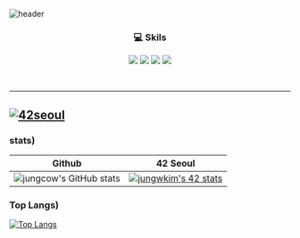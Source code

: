 ![header](https://capsule-render.vercel.app/api?height=270&type=waving&color=gradient&customColorList=0,2,2,5,30&text=☀️Hi,%20I'm%20Jungcow)

<h3 align="center">
  💻  Skils
</h3>
<p align="center">
  <img src="https://img.shields.io/badge/Shell-33CCFF?logo=powershell"/>
  <img src="https://img.shields.io/badge/C/C++-FF9900?logo=cplusplus"/>
  <img src="https://img.shields.io/badge/TypeScript-3178C6.svg?&style=flat&logo=TypeScript&logoColor=white"/>
  <img src="https://img.shields.io/badge/React-61DAFB.svg?&style=flat&logo=React&logoColor=white"/>
</p>

<br />


<hr />

[![42seoul](https://img.shields.io/badge/42Seoul-Cadet-white?style=flat&logo=42&)](https://42seoul.kr/seoul42/main/view)
---
### stats)
|Github|42 Seoul|
:-----:|:-------:
|![jungcow's GitHub stats](https://github-readme-stats.vercel.app/api?username=jungcow&show_icons=false&theme=default&hide=stars)|[![jungwkim's 42 stats](https://badge42.herokuapp.com/api/stats/jungwkim?privacyName=true)](https://github.com/JaeSeoKim/badge42)|

### Top Langs)
[![Top Langs](https://github-readme-stats.vercel.app/api/top-langs/?username=anuraghazra&layout=compact)](https://github.com/anuraghazra/github-readme-stats)


<!--
**jungcow/jungcow** is a ✨ _special_ ✨ repository because its `README.md` (this file) appears on your GitHub profile.

Here are some ideas to get you started:

- 🔭 I’m currently working on ...
- 🌱 I’m currently learning ...
- 👯 I’m looking to collaborate on ...
- 🤔 I’m looking for help with ...
- 💬 Ask me about ...
- 📫 How to reach me: ...
- 😄 Pronouns: ...
- ⚡ Fun fact: ...
-->
